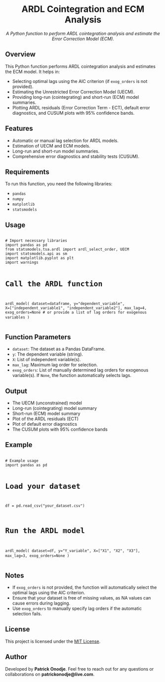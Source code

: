 <h1 align="center">ARDL Cointegration and ECM Analysis</h1>

<p align="center">
    <em>A Python function to perform ARDL cointegration analysis and estimate the Error Correction Model (ECM).</em>
</p>

<h2>Overview</h2>
<p>
This Python function performs ARDL cointegration analysis and estimates the ECM model. It helps in:
<ul>
    <li>Selecting optimal lags using the AIC criterion (if <code>exog_orders</code> is not provided).</li>
    <li>Estimating the Unrestricted Error Correction Model (UECM).</li>
    <li>Providing long-run (cointegrating) and short-run (ECM) model summaries.</li>
    <li>Plotting ARDL residuals (Error Correction Term - ECT), default error diagnostics, and CUSUM plots with 95% confidence bands.</li>
</ul>
</p>

<h2>Features</h2>
<ul>
    <li>Automatic or manual lag selection for ARDL models.</li>
    <li>Estimation of UECM and ECM models.</li>
    <li>Long-run and short-run model summaries.</li>
    <li>Comprehensive error diagnostics and stability tests (CUSUM).</li>
</ul>

<h2>Requirements</h2>
<p>To run this function, you need the following libraries:</p>
<ul>
    <li><code>pandas</code></li>
    <li><code>numpy</code></li>
    <li><code>matplotlib</code></li>
    <li><code>statsmodels</code></li>
</ul>

<h2>Usage</h2>
<pre>
<code>
# Import necessary libraries
import pandas as pd
from statsmodels.tsa.ardl import ardl_select_order, UECM
import statsmodels.api as sm
import matplotlib.pyplot as plt
import warnings

# Call the ARDL function
ardl_model(
    dataset=dataframe,
    y="dependent_variable",
    X=["independent_variable1", "independent_variable2"],
    max_lag=4,
    exog_orders=None  # or provide a list of lag orders for exogenous variables
)
</code>
</pre>

<h2>Function Parameters</h2>
<ul>
    <li><code>dataset</code>: The dataset as a Pandas DataFrame.</li>
    <li><code>y</code>: The dependent variable (string).</li>
    <li><code>X</code>: List of independent variable(s).</li>
    <li><code>max_lag</code>: Maximum lag order for selection.</li>
    <li><code>exog_orders</code>: List of manually determined lag orders for exogenous variable(s). If <code>None</code>, the function automatically selects lags.</li>
</ul>

<h2>Output</h2>
<ul>
    <li>The UECM (unconstrained) model</li>
    <li>Long-run (cointegrating) model summary</li>
    <li>Short-run (ECM) model summary</li>
    <li>Plot of the ARDL residuals (ECT)</li>
    <li>Plot of default error diagnostics</li>
    <li>The CUSUM plots with 95% confidence bands</li>
</ul>

<h2>Example</h2>
<pre>
<code>
# Example usage
import pandas as pd

# Load your dataset
df = pd.read_csv("your_dataset.csv")

# Run the ARDL model
ardl_model(
    dataset=df,
    y="Y_variable",
    X=["X1", "X2", "X3"],
    max_lag=3,
    exog_orders=None
)
</code>
</pre>

<h2>Notes</h2>
<ul>
    <li>If <code>exog_orders</code> is not provided, the function will automatically select the optimal lags using the AIC criterion.</li>
    <li>Ensure that your dataset is free of missing values, as NA values can cause errors during lagging.</li>
    <li>Use <code>exog_orders</code> to manually specify lag orders if the automatic selection fails.</li>
</ul>

<h2>License</h2>
<p>
This project is licensed under the <a href="https://opensource.org/licenses/MIT">MIT License</a>.
</p>

<h2>Author</h2>
<p>
Developed by <strong>Patrick Onodje</strong>. Feel free to reach out for any questions or collaborations on <strong>patrickonodje@live.com</strong>.
</p>
